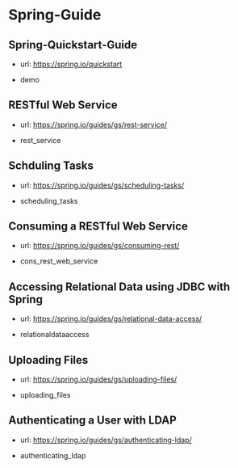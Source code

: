 # Spring-Guide

## Spring-Quickstart-Guide

- url: <https://spring.io/quickstart>

- demo

## RESTful Web Service

- url: <https://spring.io/guides/gs/rest-service/>

- rest_service

## Schduling Tasks

- url: <https://spring.io/guides/gs/scheduling-tasks/>

- scheduling_tasks

## Consuming a RESTful Web Service

- url: <https://spring.io/guides/gs/consuming-rest/>

- cons_rest_web_service

## Accessing Relational Data using JDBC with Spring

- url: <https://spring.io/guides/gs/relational-data-access/>

- relationaldataaccess

## Uploading Files

- url: <https://spring.io/guides/gs/uploading-files/>

- uploading_files

## Authenticating a User with LDAP

- url: <https://spring.io/guides/gs/authenticating-ldap/>

- authenticating_ldap
